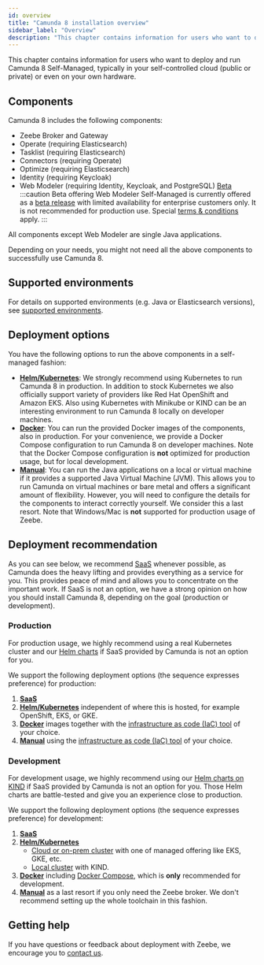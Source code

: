 ```yaml
---
id: overview
title: "Camunda 8 installation overview"
sidebar_label: "Overview"
description: "This chapter contains information for users who want to deploy and run Camunda 8 Self-Managed in their self-controlled cloud or own hardware."
---
```


This chapter contains information for users who want to deploy and run Camunda 8 Self-Managed, typically in your self-controlled cloud (public or private) or even on your own hardware.

## Components

Camunda 8 includes the following components:

- Zeebe Broker and Gateway
- Operate (requiring Elasticsearch)
- Tasklist (requiring Elasticsearch)
- Connectors (requiring Operate)
- Optimize (requiring Elasticsearch)
- Identity (requiring Keycloak)
- Web Modeler (requiring Identity, Keycloak, and PostgreSQL) [<span class="badge badge--beta">Beta</span>](../../../reference/early-access#beta)
  :::caution Beta offering
  Web Modeler Self-Managed is currently offered as a [beta release](../../../reference/early-access#beta)
  with limited availability for enterprise customers only. It is not recommended for production use.
  Special [terms & conditions](https://camunda.com/legal/terms/camunda-platform/camunda-platform-8-self-managed/) apply.
  :::

All components except Web Modeler are single Java applications.

Depending on your needs, you might not need all the above components to successfully use Camunda 8.

## Supported environments

For details on supported environments (e.g. Java or Elasticsearch versions), see [supported environments](/docs/reference/supported-environments/).

## Deployment options

You have the following options to run the above components in a self-managed fashion:

- [**Helm/Kubernetes**](./helm-kubernetes/overview.md): We strongly recommend using Kubernetes to run Camunda 8 in production. In addition to stock Kubernetes we also officially support variety of providers like Red Hat OpenShift and Amazon EKS. Also using Kubernetes with Minikube or KIND can be an interesting environment to run Camunda 8 locally on developer machines.
- [**Docker**](./docker.md): You can run the provided Docker images of the components, also in production. For your convenience, we provide a Docker Compose configuration to run Camunda 8 on developer machines. Note that the Docker Compose configuration is **not** optimized for production usage, but for local development.
- [**Manual**](./manual.md): You can run the Java applications on a local or virtual machine if it provides a supported Java Virtual Machine (JVM). This allows you to run Camunda on virtual machines or bare metal and offers a significant amount of flexibility. However, you will need to configure the details for the components to interact correctly yourself. We consider this a last resort. Note that Windows/Mac is **not** supported for production usage of Zeebe.

## Deployment recommendation

As you can see below, we recommend [SaaS](https://camunda.com/get-started) whenever possible, as Camunda does the heavy lifting and provides everything as a service for you. This provides peace of mind and allows you to concentrate on the important work. If SaaS is not an option, we have a strong opinion on how you should install Camunda 8, depending on the goal (production or development).

### Production

For production usage, we highly recommend using a real Kubernetes cluster and our [Helm charts](./helm-kubernetes/deploy.md) if SaaS provided by Camunda is not an option for you.

We support the following deployment options (the sequence expresses preference) for production:

1. [**SaaS**](https://camunda.com/get-started)
2. [**Helm/Kubernetes**](./helm-kubernetes/overview.md) independent of where this is hosted, for example OpenShift, EKS, or GKE.
3. [**Docker**](./docker.md) images together with the [infrastructure as code (IaC) tool](https://en.wikipedia.org/wiki/Infrastructure_as_code) of your choice.
4. [**Manual**](./manual.md) using the [infrastructure as code (IaC) tool](https://en.wikipedia.org/wiki/Infrastructure_as_code) of your choice.

### Development

For development usage, we highly recommend using our [Helm charts on KIND](./helm-kubernetes/guides/local-kubernetes-cluster.md) if SaaS provided by Camunda is not an option for you. Those Helm charts are battle-tested and give you an experience close to production.

We support the following deployment options (the sequence expresses preference) for development:

1. [**SaaS**](https://camunda.com/get-started)
2. [**Helm/Kubernetes**](./helm-kubernetes/overview.md)
   - [Cloud or on-prem cluster](./helm-kubernetes/overview.md#kubernetes-environments) with one of managed offering like EKS, GKE, etc.
   - [Local cluster](./helm-kubernetes/guides/local-kubernetes-cluster.md) with KIND.
3. [**Docker**](./docker.md) including [Docker Compose](./docker.md#docker-compose), which is **only** recommended for development.
4. [**Manual**](./manual.md) as a last resort if you only need the Zeebe broker. We don't recommend setting up the whole toolchain in this fashion.

## Getting help

If you have questions or feedback about deployment with Zeebe, we encourage you to [contact us](/contact).
